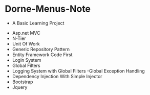 # Dorne-Menus-Note
* A Basic Learning Project

 - Asp.net MVC
 - N-Tier
 - Unit Of Work
 - Generic Repository Pattern
 - Entity Framework Code First
 - Login System 
 - Global Filters
 - Logging System with Global Filters
 -Global Exception Handling
 - Dependency Injection With Simple Injector
 - Bootstrap
 - Jquery
